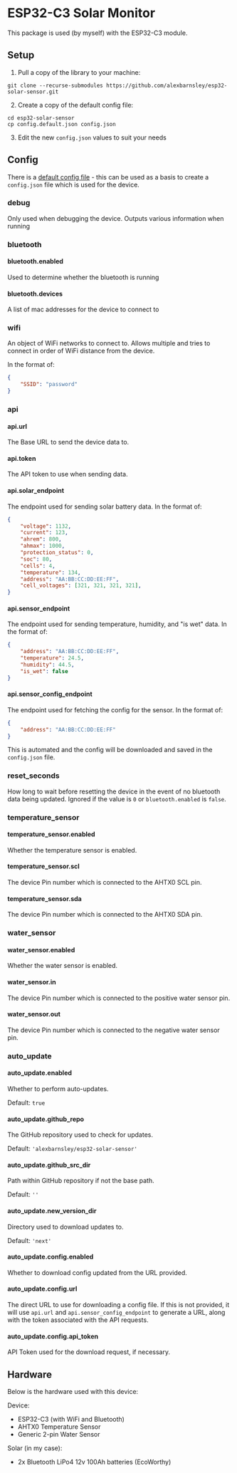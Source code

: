 # ESP32-C3 Solar Monitor

This package is used (by myself) with the ESP32-C3 module.

## Setup

1. Pull a copy of the library to your machine:

`git clone --recurse-submodules https://github.com/alexbarnsley/esp32-solar-sensor.git`

2. Create a copy of the default config file:

```
cd esp32-solar-sensor
cp config.default.json config.json
```

3. Edit the new `config.json` values to suit your needs

## Config

There is a [default config file](./config.default.json) - this can be used as a basis to create a `config.json` file which is used for the device.

### debug

Only used when debugging the device. Outputs various information when running

### bluetooth

#### bluetooth.enabled

Used to determine whether the bluetooth is running

#### bluetooth.devices

A list of mac addresses for the device to connect to

### wifi

An object of WiFi networks to connect to. Allows multiple and tries to connect in order of WiFi distance from the device.

In the format of:

```json
{
    "SSID": "password"
}
```

### api

#### api.url

The Base URL to send the device data to.

#### api.token

The API token to use when sending data.

#### api.solar_endpoint

The endpoint used for sending solar battery data. In the format of:

```json
{
    "voltage": 1132,
    "current": 123,
    "ahrem": 800,
    "ahmax": 1000,
    "protection_status": 0,
    "soc": 80,
    "cells": 4,
    "temperature": 134,
    "address": "AA:BB:CC:DD:EE:FF",
    "cell_voltages": [321, 321, 321, 321],
}
```

#### api.sensor_endpoint

The endpoint used for sending temperature, humidity, and "is wet" data. In the format of:

```json
{
    "address": "AA:BB:CC:DD:EE:FF",
    "temperature": 24.5,
    "humidity": 44.5,
    "is_wet": false
}
```

#### api.sensor_config_endpoint

The endpoint used for fetching the config for the sensor. In the format of:

```json
{
    "address": "AA:BB:CC:DD:EE:FF"
}
```

This is automated and the config will be downloaded and saved in the `config.json` file.

### reset_seconds

How long to wait before resetting the device in the event of no bluetooth data being updated. Ignored if the value is `0` or `bluetooth.enabled` is `false`.

### temperature_sensor

#### temperature_sensor.enabled

Whether the temperature sensor is enabled.

#### temperature_sensor.scl

The device Pin number which is connected to the AHTX0 SCL pin.

#### temperature_sensor.sda

The device Pin number which is connected to the AHTX0 SDA pin.

### water_sensor

#### water_sensor.enabled

Whether the water sensor is enabled.

#### water_sensor.in

The device Pin number which is connected to the positive water sensor pin.

#### water_sensor.out

The device Pin number which is connected to the negative water sensor pin.

### auto_update

#### auto_update.enabled

Whether to perform auto-updates.

Default: `true`

#### auto_update.github_repo

The GitHub repository used to check for updates.

Default: `'alexbarnsley/esp32-solar-sensor'`

#### auto_update.github_src_dir

Path within GitHub repository if not the base path.

Default: `''`

#### auto_update.new_version_dir

Directory used to download updates to.

Default: `'next'`

#### auto_update.config.enabled

Whether to download config updated from the URL provided.

#### auto_update.config.url

The direct URL to use for downloading a config file. If this is not provided, it will use `api.url` and `api.sensor_config_endpoint` to generate a URL, along with the token associated with the API requests.

#### auto_update.config.api_token

API Token used for the download request, if necessary.

## Hardware

Below is the hardware used with this device:

Device:

- ESP32-C3 (with WiFi and Bluetooth)
- AHTX0 Temperature Sensor
- Generic 2-pin Water Sensor

Solar (in my case):

- 2x Bluetooth LiPo4 12v 100Ah batteries (EcoWorthy)
